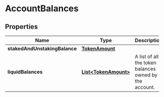 

# AccountBalances


## Properties

Name | Type | Description | Notes
------------ | ------------- | ------------- | -------------
**stakedAndUnstakingBalance** | [**TokenAmount**](TokenAmount.md) |  | 
**liquidBalances** | [**List&lt;TokenAmount&gt;**](TokenAmount.md) | A list of all the token balances owned by the account. | 



